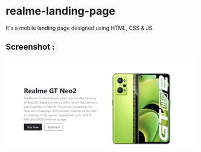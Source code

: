 # realme-landing-page
It's a mobile landing page designed using HTML, CSS &amp; JS.

## Screenshot :
<img src="https://github.com/harshitvijaygupta/realme-landing-page/blob/main/Screenshot.jpg?raw=true">
